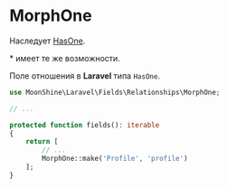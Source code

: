 # MorphOne

Наследует [HasOne](/docs/{{version}}/fields/has-one).

\* имеет те же возможности.

Поле отношения в **Laravel** типа `HasOne`.

```php
use MoonShine\Laravel\Fields\Relationships\MorphOne;

// ...

protected function fields(): iterable
{
    return [
        // ...
        MorphOne::make('Profile', 'profile')
    ];
}
```
